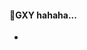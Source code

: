 #### 🤔GXY hahaha...
  
-  

<!--
**xiaoguoguo116/xiaoguoguo116** is a ✨ _special_ ✨ repository because its `README.md` (this file) appears on your GitHub profile.

Here are some ideas to get you started:
- 💬 Ask me about ...
- 📫 How to reach me: ...
- 😄 Pronouns: ...
- ⚡ Fun fact: ...
🔭 I’m currently working on ...
- 🌱 I’m currently learning ...
- 👯 I’m looking to collaborate on ...
- 
-->
